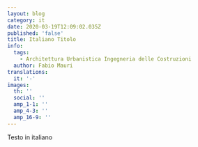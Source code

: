 ```yaml
---
layout: blog
category: it
date: 2020-03-19T12:09:02.035Z
published: 'false'
title: Italiano Titolo
info:
  tags:
    - Architettura Urbanistica Ingegneria delle Costruzioni
  author: Fabio Mauri
translations:
  it: '-'
images:
  th: ''
  social: ''
  amp_1-1: ''
  amp_4-3: ''
  amp_16-9: ''
---
```

Testo in italiano
